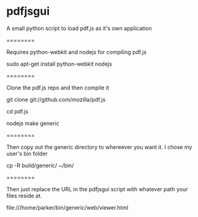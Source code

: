 pdfjsgui
========

A small python script to load pdf.js as it's own application

========

Requires python-webkit and nodejs for compiling pdf.js

sudo apt-get install python-webkit nodejs
  
========

Clone the pdf.js repo and then compile it

git clone git://github.com/mozilla/pdf.js

cd pdf.js

nodejs make generic

========

Then copy out the generic directory to whereever you want it. I chose my user's bin folder

cp -R build/generic/ ~/bin/

========

Then just replace the URL in the pdfjsgui script with whatever path your files reside at.

file:///home/parker/bin/generic/web/viewer.html
